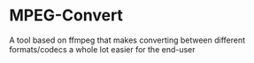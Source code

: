 # MPEG-Convert
A tool based on ffmpeg that makes converting between different formats/codecs a whole lot easier for the end-user
